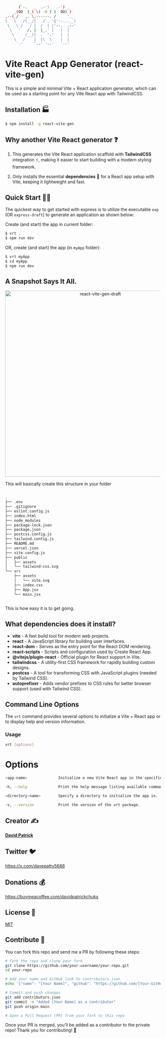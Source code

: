 ```bash
      (`-.   _  .-')   .-') _    
    _(OO  )_( \( -O ) (  OO) )   
,--(_/   ,. \,------. /     '._  
\   \   /(__/|   /`. '|'--...__) 
 \   \ /   / |  /  | |'--.  .--' 
  \   '   /, |  |_.' |   |  |    
   \     /__)|  .  '.'   |  |    
    \   /    |  |\  \    |  |    
     `-'     `--' '--'   `--' 
```

# Vite React App Generator (react-vite-gen)

This is a simple and minimal Vite + React application generator, which can be used as a starting point for any Vite React app with TailwindCSS.

## Installation 🏭

```bash
$ npm install -g react-vite-gen
```

## Why another Vite React generator ❓

1.  This generates the Vite React application scaffold with **TailwindCSS** integration ⚡, making it easier to start building with a modern styling framework.

2.  Only installs the essential **dependencies** 🔑 for a React app setup with Vite, keeping it lightweight and fast.

## Quick Start 🏃‍♂️

The quickest way to get started with express is to utilize the executable `exp` (OR `express-draft`) to generate an application as shown below:

Create (and start) the app in current folder:

```bash
$ vrt .
$ npm run dev
```

OR, create (and start) the app (in `myApp` folder):

```bash
$ vrt myApp
$ cd myApp
$ npm run dev
```

## A Snapshot Says It All.

<p align='center'>
<img src='https://raw.githubusercontent.com/David-patrick-chuks/react-vite-gen/refs/heads/main/SCREENCAST.svg' width='600' alt='react-vite-gen-draft'>
</p>


This will basically create this structure in your folder

```bash

.
├── .env
├── .gitignore
├── eslint.config.js
├── index.html
├── node_modules
├── package-lock.json
├── package.json
├── postcss.config.js
├── tailwind.config.js
├── README.md
├── vercel.json
├── vite.config.js
├── public
│   ├── assets
│   └── tailwind-css.svg
└── src
    ├── assets
    │   └── vite.svg
    ├── index.css
    ├── App.jsx
    └── main.jsx
            
```

This is how easy it is to get going.


## What dependencies does it install?

- **vite** - A fast build tool for modern web projects.
- **react** - A JavaScript library for building user interfaces.
- **react-dom** - Serves as the entry point for the React DOM rendering.
- **react-scripts** - Scripts and configuration used by Create React App.
- **@vitejs/plugin-react** - Official plugin for React support in Vite.
- **tailwindcss** - A utility-first CSS framework for rapidly building custom designs.
- **postcss** - A tool for transforming CSS with JavaScript plugins (needed by Tailwind CSS).
- **autoprefixer** - Adds vendor prefixes to CSS rules for better browser support (used with Tailwind CSS).

## Command Line Options

The `vrt` command provides several options to initialize a Vite + React app or to display help and version information.

### Usage
```bash
vrt [options]
```
# Options

```bash
<app-name>              Initialize a new Vite React app in the specified directory.

-h, --help              Print the help message listing available command line options.

<directory-name>        Specify a directory to initialize the app in.

-v, --version           Print the version of the vrt package.
```

## Creator ✍️

[**David Patrick**](https://davidtsx.vercel.app)

## Twitter 🐦

https://x.com/davepatty5686

## Donations 💰

https://buymeacoffee.com/davidpatrickchuks

## License 🎫

[MIT](LICENSE)

## Contribute 🤝

You can fork this repo and send me a PR by following these steps:

```bash
# Fork the repo and clone your fork
git clone https://github.com/your-username/your-repo.git
cd your-repo

# Add your name and GitHub link to contributors.json
echo '{"name": "[Your Name]", "github": "https://github.com/[Your-GitHub]"}' >> contributors.json

# Commit and push changes
git add contributors.json
git commit -m "Added [Your Name] as a contributor"
git push origin main

# Open a Pull Request (PR) from your fork to this repo
```

Once your PR is merged, you'll be added as a contributor to the private repo! Thank you for contributing! 🙌